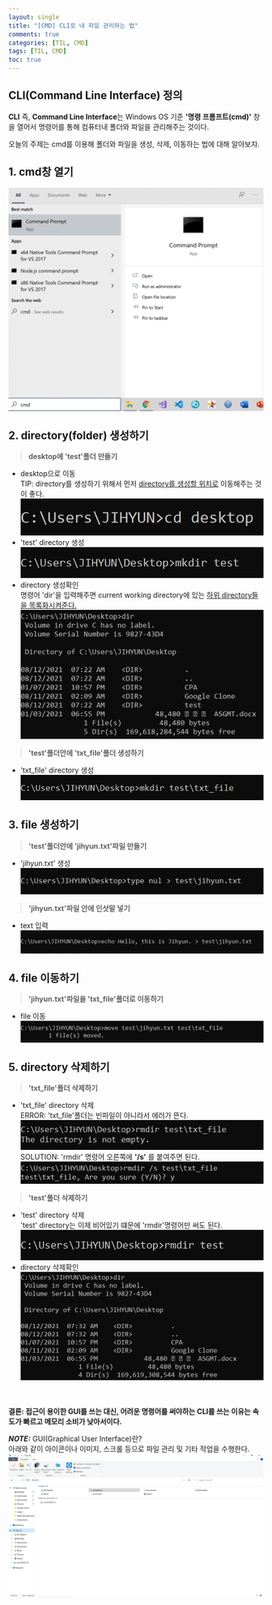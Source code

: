 ```yaml
---
layout: single
title: "[CMD] CLI로 내 파일 관리하는 법"
comments: true
categories: [TIL, CMD]
tags: [TIL, CMD]
toc: true
---
```


## CLI(Command Line Interface) 정의
**CLI** 즉, **Command Line Interface**는 Windows OS 기준 **'명령 프롬프트(cmd)'** 창을 열어서 명령어를 통해 컴퓨터내 폴더와 파일을 관리해주는 것이다.

오늘의 주제는 cmd를 이용해 폴더와 파일을 생성, 삭제, 이동하는 법에 대해 알아보자. 


## 1. cmd창 열기 

![open_cmd](imgs/open_cmd.png)


## 2. directory(folder) 생성하기
> **desktop에 'test'폴더 만들기**
- desktop으로 이동  
TIP: directory를 생성하기 위해서 먼저 <u>directory를 생성할 위치로</u> 이동해주는 것이 좋다.  
![cd_directory](imgs/cd_directory.png)
- 'test' directory 생성  
![create_directory](imgs/create_directory.png)
- directory 생성확인  
명령어 'dir'을 입력해주면 current working directory에 있는 <u>하위 directory들을 목록화시켜준다.</u> 
![list_directory](imgs/list_directory.png)

> **'test'폴더안에 'txt_file'폴더 생성하기**  
- 'txt_file' directory 생성  
![create_nested_directory](imgs/create_nested_directory.png)


## 3. file 생성하기
> **'test'폴더안에 'jihyun.txt'파일 만들기**
- 'jihyun.txt' 생성
![create_empty_file](imgs/create_empty_file.png)

> **'jihyun.txt'파일 안에 인삿말 넣기**
- text 입력
![enter_text_in_file](imgs/enter_text_in_file.png)


## 4. file 이동하기
> **'jihyun.txt'파일을 'txt_file'폴더로 이동하기**
- file 이동
![move_file](imgs/move_file.png)


## 5. directory 삭제하기
> **'txt_file'폴더 삭제하기**
- 'txt_file' directory 삭제  
ERROR: 'txt_file'폴더는 빈파일이 아니라서 에러가 뜬다. 
![delete_directory_error](imgs/delete_directory_error.png)
SOLUTION: 'rmdir' 명령어 오른쪽에 **'/s'** 를 붙여주면 된다.
![delete_directory](imgs/delete_directory.png)

> **'test'폴더 삭제하기**
- 'test' directory 삭제  
'test' directory는 이제 비어있기 떄문에 'rmdir'명령어만 써도 된다. 
![delete_empty_directory](imgs/delete_empty_directory.png)
- directory 삭제확인
![list_direcgtory2](imgs/list_directory2.png)

<br/><br/>
**결론: 접근이 용이한 GUI를 쓰는 대신, 어려운 명령어를 써야하는 CLI를 쓰는 이유는 속도가 빠르고 메모리 소비가 낮아서이다.**  

**_NOTE:_** GUI(Graphical User Interface)란?  
아래와 같이 아이콘이나 이미지, 스크롤 등으로 파일 관리 및 기타 작업을 수행한다. 
![GUI](imgs/GUI.png)
